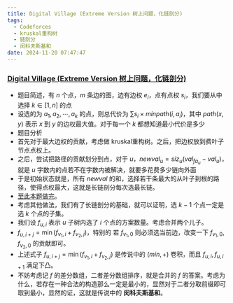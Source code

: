 ```yaml
---
title: Digital Village (Extreme Version 树上问题，化链剖分)
tags:
  - Codeforces
  - kruskal重构树
  - 链剖分
  - 闵科夫斯基和
date: 2024-11-20 07:47:47
---
```


### [Digital Village (Extreme Version 树上问题，化链剖分)]()

- 题目简述，有 $n$ 个点，$m$ 条边的图，边有边权 $e_i$，点有点权 $s_i$，我们要从中选择 $k\in [1,n]$ 的点
- 设选的为 $a_1,a_2,\cdots,a_k$ 的点，则总代价为 $\sum s_i\times min path(i,a_i)$，其中 $path(x,y)$ 表示 $x$ 到 $y$ 的边权最大值。对于每一个 $k$ 都想知道最小代价是多少
- 题目分析
- 首先对于最大边权的贡献，考虑做 kruskal重构树。之后，把边权放到费叶子节点点权上。
- 之后，尝试把路径的贡献划分到点，对于 $u$，$newval_u=siz_u(val_{fa_u}-val_{u})$，就是 $u$ 字数内的点若不在字数内被解决，就要多花费多少链向外面
- 于是初始状态就是，所有 $newval$ 的和，选择若干条最大的从叶子到根的路径，使得点权最大，这就是长链剖分每次选最长链。
- [至此本题做完](https://www.luogu.com.cn/article/c95mlhma)。
- 考虑其他做法，我们有了长链剖分的基础，就可以证明，选 $k-1$ 个点一定是选 $k$ 个点的子集。
- 我们设 $f_{u,i}$ 表示 $u$ 子树内选了 $i$ 个点的方案数量。考虑合并两个儿子。
- $f_{u,i+j}=\min(f_{v_1,i}+f_{v_2,j})$，特别的 若 $f_{v_1,0}$ 则必须选当前边，改变一下 $f_{v_1,0},f_{v_2,0}$ 的贡献即可。
- 上述式子 $f_{u,i+j}=\min(f_{v_1,i}+f_{v_2,j})$ 是传说中的 $(min,+)$ 卷积，而且 $f_{u,i},f_{u,i+1}$ 满足下凸。
- 不妨考虑记 $f$ 的差分数组，二者差分数组排序，就是合并的 $f$ 的答案。考虑为什么，若存在一种合法的构造那么一定是最小的，显然对于二者分取前缀即可取到最小，显然的证，这就是传说中的 **闵科夫斯基和**。